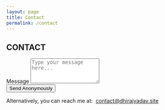```yaml
---
layout: page
title: Contact
permalink: /contact
---
```


<section id="contact" className="p-4 bg-white">
    <div className="wrapper">
  <h2 className="section-header">CONTACT</h2>
  <form action="https://formspree.io/f/mleqynkr" method="POST" className="max-w-lg mx-auto p-4 bg-gray-100 rounded-lg shadow-md">
    <div className="form-group mb-4">
      <label htmlFor="message" className="block text-sm font-medium text-gray-700">Message</label>
      <textarea id="message" name="message" rows="4" required className="mt-1 block w-full px-3 py-2 border border-gray-300 rounded-md shadow-sm focus:outline-none focus:ring-indigo-500 focus:border-indigo-500 sm:text-sm" placeholder="Type your message here..."></textarea>
    </div>
    <button type="submit" className="w-full bg-blue-600 text-white px-4 py-2 rounded-md hover:bg-blue-700">Send Anonymously</button>
  </form>

<div className="mt-6 text-center">
      <p className="text-sm text-gray-700">
        Alternatively, you can reach me at:&nbsp;
        <a href="mailto:contact@dhirajyadav.site" className="text-blue-600 hover:underline ml-1">
        contact@dhirajyadav.site
        </a>
      </p>
    </div>
      </div>
</section>
